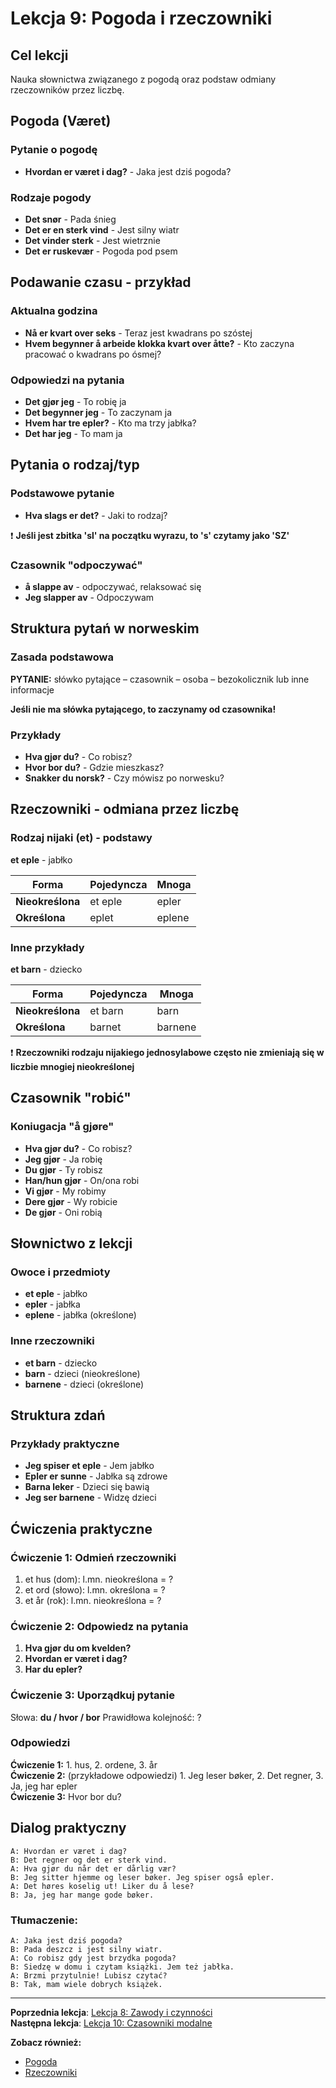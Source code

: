 # Lekcja 9: Pogoda i rzeczowniki

## Cel lekcji
Nauka słownictwa związanego z pogodą oraz podstaw odmiany rzeczowników przez liczbę.

## Pogoda (Været)

### Pytanie o pogodę
- **Hvordan er været i dag?** - Jaka jest dziś pogoda?

### Rodzaje pogody
- **Det snør** - Pada śnieg
- **Det er en sterk vind** - Jest silny wiatr
- **Det vinder sterk** - Jest wietrznie
- **Det er ruskevær** - Pogoda pod psem

## Podawanie czasu - przykład

### Aktualna godzina
- **Nå er kvart over seks** - Teraz jest kwadrans po szóstej
- **Hvem begynner å arbeide klokka kvart over åtte?** - Kto zaczyna pracować o kwadrans po ósmej?

### Odpowiedzi na pytania
- **Det gjør jeg** - To robię ja
- **Det begynner jeg** - To zaczynam ja
- **Hvem har tre epler?** - Kto ma trzy jabłka?
- **Det har jeg** - To mam ja

## Pytania o rodzaj/typ

### Podstawowe pytanie
- **Hva slags er det?** - Jaki to rodzaj?

❗ **Jeśli jest zbitka 'sl' na początku wyrazu, to 's' czytamy jako 'SZ'**

### Czasownik "odpoczywać"
- **å slappe av** - odpoczywać, relaksować się
- **Jeg slapper av** - Odpoczywam

## Struktura pytań w norweskim

### Zasada podstawowa
**PYTANIE:** słówko pytające – czasownik – osoba – bezokolicznik lub inne informacje

**Jeśli nie ma słówka pytającego, to zaczynamy od czasownika!**

### Przykłady
- **Hva gjør du?** - Co robisz?
- **Hvor bor du?** - Gdzie mieszkasz?
- **Snakker du norsk?** - Czy mówisz po norwesku?

## Rzeczowniki - odmiana przez liczbę

### Rodzaj nijaki (et) - podstawy
**et eple** - jabłko

| Forma | Pojedyncza | Mnoga |
|-------|------------|-------|
| **Nieokreślona** | et eple | epler |
| **Określona** | eplet | eplene |

### Inne przykłady
**et barn** - dziecko

| Forma | Pojedyncza | Mnoga |
|-------|------------|-------|
| **Nieokreślona** | et barn | barn |
| **Określona** | barnet | barnene |

❗ **Rzeczowniki rodzaju nijakiego jednosylabowe często nie zmieniają się w liczbie mnogiej nieokreślonej**

## Czasownik "robić"

### Koniugacja "å gjøre"
- **Hva gjør du?** - Co robisz?
- **Jeg gjør** - Ja robię
- **Du gjør** - Ty robisz
- **Han/hun gjør** - On/ona robi
- **Vi gjør** - My robimy
- **Dere gjør** - Wy robicie
- **De gjør** - Oni robią

## Słownictwo z lekcji

### Owoce i przedmioty
- **et eple** - jabłko
- **epler** - jabłka
- **eplene** - jabłka (określone)

### Inne rzeczowniki
- **et barn** - dziecko
- **barn** - dzieci (nieokreślone)
- **barnene** - dzieci (określone)

## Struktura zdań

### Przykłady praktyczne
- **Jeg spiser et eple** - Jem jabłko
- **Epler er sunne** - Jabłka są zdrowe
- **Barna leker** - Dzieci się bawią
- **Jeg ser barnene** - Widzę dzieci

## Ćwiczenia praktyczne

### Ćwiczenie 1: Odmień rzeczowniki
1. et hus (dom): l.mn. nieokreślona = ?
2. et ord (słowo): l.mn. określona = ?
3. et år (rok): l.mn. nieokreślona = ?

### Ćwiczenie 2: Odpowiedz na pytania
1. **Hva gjør du om kvelden?**
2. **Hvordan er været i dag?**
3. **Har du epler?**

### Ćwiczenie 3: Uporządkuj pytanie
Słowa: **du / hvor / bor**
Prawidłowa kolejność: ?

### Odpowiedzi
**Ćwiczenie 1:** 1. hus, 2. ordene, 3. år  
**Ćwiczenie 2:** (przykładowe odpowiedzi) 1. Jeg leser bøker, 2. Det regner, 3. Ja, jeg har epler  
**Ćwiczenie 3:** Hvor bor du?

## Dialog praktyczny

```
A: Hvordan er været i dag?
B: Det regner og det er sterk vind.
A: Hva gjør du når det er dårlig vær?
B: Jeg sitter hjemme og leser bøker. Jeg spiser også epler.
A: Det høres koselig ut! Liker du å lese?
B: Ja, jeg har mange gode bøker.
```

### Tłumaczenie:
```
A: Jaka jest dziś pogoda?
B: Pada deszcz i jest silny wiatr.
A: Co robisz gdy jest brzydka pogoda?
B: Siedzę w domu i czytam książki. Jem też jabłka.
A: Brzmi przytulnie! Lubisz czytać?
B: Tak, mam wiele dobrych książek.
```

---
**Poprzednia lekcja**: [Lekcja 8: Zawody i czynności](lekcja-08.md)  
**Następna lekcja**: [Lekcja 10: Czasowniki modalne](lekcja-10.md)

**Zobacz również:**
- [Pogoda](../slownictwo/pogoda.md)
- [Rzeczowniki](../gramatyka/rzeczowniki.md)
